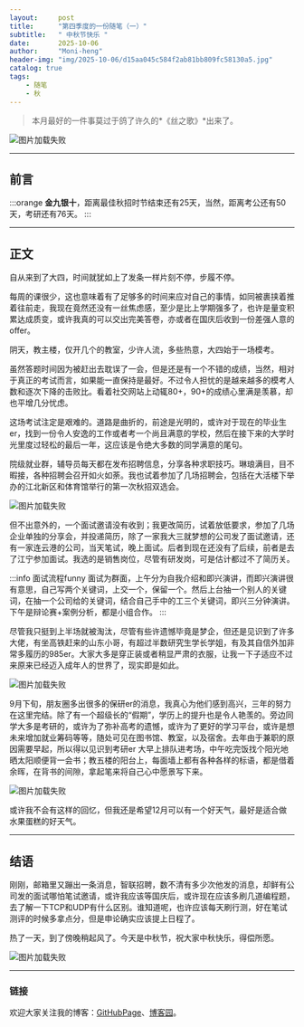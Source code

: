 ```yaml
---
layout:     post
title:      "第四季度的一份随笔（一）"
subtitle:   " 中秋节快乐 "
date:       2025-10-06 
author:     "Moni-heng"
header-img: "img/2025-10-06/d15aa045c584f2ab81bb809fc58130a5.jpg"
catalog: true
tags:
    - 随笔
    - 秋
---
```


>本月最好的一件事莫过于鸽了许久的*《丝之歌》*出来了。

![图片加载失败](https://Moni-heng.github.io/img/2025-10-06/54dd7877966ce242a6501d9f0d5c465e.jpg "丝之歌")

---

## 前言

:::orange
**金九银十**，距离最佳秋招时节结束还有25天，当然，距离考公还有50天，考研还有76天。
:::

---

## 正文

自从来到了大四，时间就犹如上了发条一样片刻不停，步履不停。

每周的课很少，这也意味着有了足够多的时间来应对自己的事情，如同被裹挟着推着往前走，我现在竟然还没有一丝焦虑感，至少是比上学期强多了，也许是量变积累达成质变，或许我真的可以交出完美答卷，亦或者在国庆后收到一份差强人意的offer。

阴天，教主楼，仅开几个的教室，少许人流，多些热意，大四始于一场模考。

虽然答题时间因为被赶出去耽误了一会，但是还是有一个不错的成绩，当然，相对于真正的考试而言，如果能一直保持是最好。不过令人担忧的是越来越多的模考人数和逐次下降的击败比。看着社交网站上动辄80+，90+的成绩心里满是羡慕，却也平增几分忧虑。

这场考试注定是艰难的。道路是曲折的，前途是光明的，或许对于现在的毕业生er，找到一份令人安逸的工作或者考一个尚且满意的学校，然后在接下来的大学时光里度过轻松的最后一年，这应该是令绝大多数的同学满意的尾句。

院级就业群，辅导员每天都在发布招聘信息，分享各种求职技巧。琳琅满目，目不暇接，各种招聘会召开如火如荼。我也试着参加了几场招聘会，包括在大活楼下举办的江北新区和体育馆举行的第一次秋招双选会。

![图片加载失败](https://Moni-heng.github.io/img/2025-10-06/fda5eccf4c14d745319b6d0d88ba34fe.jpg)

但不出意外的，一个面试邀请没有收到；我更改简历，试着放低要求，参加了几场企业单独的分享会，并投递简历，除了一家我大三就梦想的公司发了面试邀请，还有一家连云港的公司，当天笔试，晚上面试。后者到现在还没有了后续，前者是去了江宁参加面试。我选的是销售岗位，尽管有研发岗，可是估计都过不了简历关。

:::info 面试流程funny
面试为群面，上午分为自我介绍和即兴演讲，而即兴演讲很有意思，自己写两个关键词，上交一个，保留一个。然后上台抽一个别人的关键词，在抽一个公司给的关键词，结合自己手中的工三个关键词，即兴三分钟演讲。下午是辩论赛+案例分析，都是小组合作。
:::

尽管我只挺到上半场就被淘汰，尽管有些许遗憾毕竟是梦企，但还是见识到了许多大佬，有坐高铁赶来的山东小哥，有超过半数研究生学长学姐，有及其自信外加非常多履历的985er。大家大多是穿正装或者稍显严肃的衣服，让我一下子适应不过来原来已经迈入成年人的世界了，现实即是如此。

![图片加载失败](https://Moni-heng.github.io/img/2025-10-06/1cf09bde793a09af07a9eb9b1ec86a98.jpg)

9月下旬，朋友圈多出很多的保研er的消息，我真心为他们感到高兴，三年的努力在这里完结。除了有一个超级长的“假期”，学历上的提升也是令人艳羡的。旁边同学大多是考研的，或许为了弥补高考的遗憾，或许为了更好的学习平台，或许是想未来增加就业筹码等等，随处可见在图书馆、教室，以及宿舍。去年由于兼职的原因需要早起，所以得以见识到考研er
大早上排队进考场，中午吃完饭找个阳光地晒太阳顺便背一会书；教五楼的阳台上，每面墙上都有各种各样的标语，都是借着余晖，在背书的间隙，拿起笔来将自己心中愿景写下来。

![图片加载失败](https://Moni-heng.github.io/img/2025-10-06/22ca0d430895676fcb65d5ee810ccdef.jpg)

或许我不会有这样的回忆，但我还是希望12月可以有一个好天气，最好是适合做水果蛋糕的好天气。

---

## 结语

刚刚，邮箱里又蹦出一条消息，智联招聘，数不清有多少次他发的消息，却鲜有公司发的面试哪怕笔试邀请，或许我应该等国庆后，或许现在应该多刷几道编程题，去了解一下TCP和UDP有什么区别。谁知道呢，也许应该每天刷行测，好在笔试测评的时候多拿点分，但是申论确实应该提上日程了。

热了一天，到了傍晚稍起风了。今天是中秋节，祝大家中秋快乐，得偿所愿。

![图片加载失败](https://Moni-heng.github.io/img/2025-10-06/d11ab41ad2e3e06b022b78790dbb99c2.jpg)

---

### 链接

欢迎大家关注我的博客：[GitHubPage](https://moni-heng.github.io/)、[博客园](https://www.cnblogs.com/DistanceMoon)。
